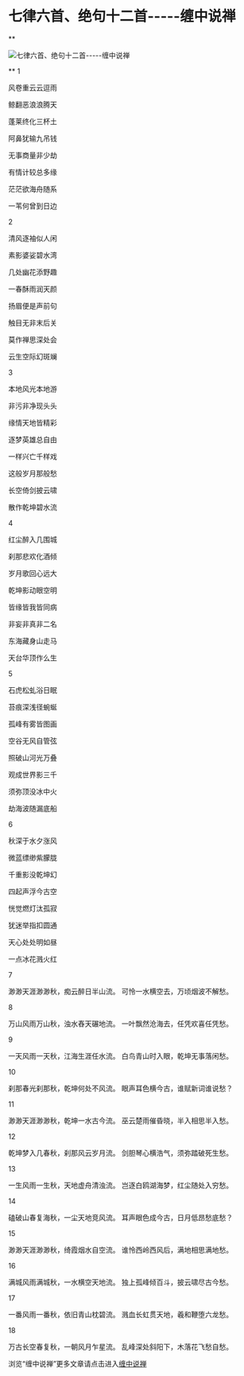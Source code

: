 七律六首、绝句十二首-----缠中说禅
====

**










![七律六首、绝句十二首-----缠中说禅](http://simg.sinajs.cn/blog7style/images/common/sg_trans.gif)














**      1





风卷重云云逗雨





鲸翻恶浪浪腾天





蓬莱终化三杯土





阿鼻犹输九吊钱





无事商量非少劫





有情计较总多缘





茫茫欲海舟随系





一苇何曾到日边

2





清风逐袖似人闲





素影婆娑碧水湾





几处幽花添野趣





一春酥雨润天颜





扬眉便是声前句





触目无非末后关





莫作禅思深处会





云生空际幻斑斓

3





本地风光本地游





非污非净现头头





缘情天地皆精彩





逐梦英雄总自由





一样兴亡千样戏





这般岁月那般愁





长空倚剑披云啸





散作乾坤碧水流

4





红尘醉入几围城





刹那悲欢化酒倾





岁月歌回心远大





乾坤影动眼空明





皆缘皆我皆同病





非妄非真非二名





东海藏身山走马





天台华顶作么生

5





石虎松虬浴日眠





苔痕深浅径蜿蜒





孤峰有雾皆图画





空谷无风自管弦





照破山河光万叠





观成世界影三千





须弥顶没冰中火





劫海波随漏底船

6





秋深于水夕涨风





微蓝缥缈紫朦胧





千重影没乾坤幻





四起声浮今古空





恍觉燃灯汰孤寂





犹迷举指扣圆通





天心处处明如昼





一点冰花溅火红










7







渺渺天涯渺渺秋，痴云醉日半山流。
可怜一水横空去，万顷烟波不解愁。







8







万山风雨万山秋，浊水舂天碾地流。
一叶飘然沧海去，任凭欢喜任凭愁。







9

一天风雨一天秋，江海生涯任水流。
白鸟青山时入眼，乾坤无事落闲愁。







10

刹那春光刹那秋，乾坤何处不风流。
眼声耳色横今古，谁赋新词谁说愁？







11







渺渺天涯渺渺秋，乾坤一水古今流。
巫云楚雨催昏晓，半入相思半入愁。







12







乾坤梦入几春秋，刹那风云岁月流。
剑胆琴心横浩气，须弥踏破死生愁。







13

一生风雨一生秋，天地虚舟清浊流。
岂逐白鸥湖海梦，红尘随处入穷愁。







14

磕破山春复海秋，一尘天地竞风流。
耳声眼色成今古，日月低昂愁底愁？





15







渺渺天涯渺渺秋，绮霞烟水自空流。
谁怜西岭西风后，满地相思满地愁。







16







满城风雨满城秋，一水横空天地流。
独上孤峰倾百斗，披云啸尽古今愁。







17

一番风雨一番秋，依旧青山枕碧流。
溅血长虹贯天地，羲和鞭堕六龙愁。







18

万古长空春复秋，一朝风月乍星流。
乱峰深处斜阳下，木落花飞愁自愁。













浏览“缠中说禅”更多文章请点击进入[缠中说禅](http://blog.sina.com.cn/m/chzhshch)























































